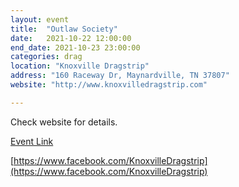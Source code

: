 ```yaml
---
layout: event
title:  "Outlaw Society"
date:   2021-10-22 12:00:00
end_date: 2021-10-23 23:00:00
categories: drag
location: "Knoxville Dragstrip"
address: "160 Raceway Dr, Maynardville, TN 37807"
website: "http://www.knoxvilledragstrip.com"

---
```


Check website for details.

[Event Link](https://www.facebook.com/events/223715709798561)

[https://www.facebook.com/KnoxvilleDragstrip](https://www.facebook.com/KnoxvilleDragstrip)

